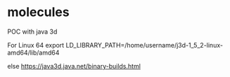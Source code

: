 # molecules
POC with java 3d 

For Linux 64
export LD_LIBRARY_PATH=/home/username/j3d-1_5_2-linux-amd64/lib/amd64

else
https://java3d.java.net/binary-builds.html


